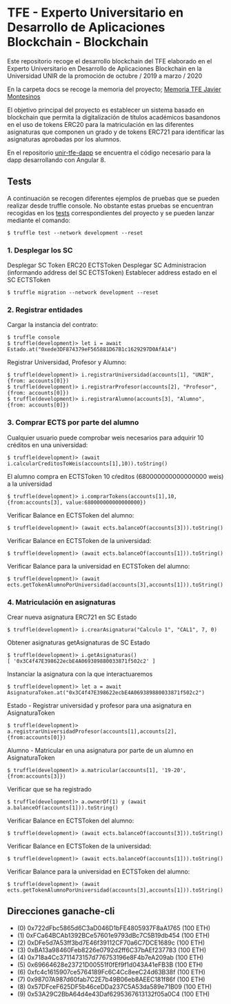 # TFE - Experto Universitario en Desarrollo de Aplicaciones Blockchain - Blockchain

Este repositorio recoge el desarrollo blockchain del TFE elaborado en el Experto Universitario en Desarrollo de Aplicaciones Blockchain en la Universidad UNIR de la promoción de octubre / 2019 a marzo / 2020

En la carpeta docs se recoge la memoria del proyecto; [Memoria TFE Javier Montesinos](https://github.com/fjmontesinos/unir-tfe-open-zeppelin/tree/master/docs)

El objetivo principal del proyecto es establecer un sistema basado en blockchain que permita la digitalización de títulos académicos basandonos en el uso de tokens ERC20 para la matriculación en las diferentes asignaturas que componen un grado y de tokens ERC721 para identificar las asignaturas aprobadas por los alumnos.

En el repositorio [unir-tfe-dapp](https://github.com/fjmontesinos/unir-tfe-dapp) se encuentra el código necesario para la dapp desarrollando con Angular 8.

## Tests 

A continuación se recogen diferentes ejemplos de pruebas que se pueden realizar desde truffle console. No obstante estas pruebas se encuentran recogidas en los [tests](https://github.com/fjmontesinos/unir-tfe-open-zeppelin/tree/master/test) correspondientes del proyecto y se pueden lanzar mediante el comando:

```console
$ truffle test --network development --reset
```

### 1. Desplegar los SC
Desplegar SC Token ERC20 ECTSToken
Desplegar SC Administracion (informando address del SC ECTSToken)
Establecer address estado en el SC ECTSToken

```console
$ truffle migration --network development --reset
```

### 2. Registrar entidades
Cargar la instancia del contrato:

```console
$ truffle console
$ truffle(development)> let i = await Estado.at("0xede3DF874379eF565881D67B1c1629297D0AfA14")
```

Registrar Universidad, Profesor y Alumno: 

```console
$ truffle(development)> i.registrarUniversidad(accounts[1], "UNIR", {from: accounts[0]})
$ truffle(development)> i.registrarProfesor(accounts[2], "Profesor", {from: accounts[0]})
$ truffle(development)> i.registrarAlumno(accounts[3], "Alumno", {from: accounts[0]})
```

### 3. Comprar ECTS por parte del alumno

Cualquier usuario puede comprobar weis necesarios para adquirir 10 créditos en una universidad: 

```console
$ truffle(development)> (await i.calcularCreditosToWeis(accounts[1],10)).toString()
```

El alumno compra en ECTSToken 10 cŕeditos (680000000000000000 weis) a la universidad

```console
$ truffle(development)> i.comprarTokens(accounts[1],10, {from:accounts[3], value:680000000000000000})
```

Verificar Balance en ECTSToken del alumno: 

```console
$ truffle(development)> (await ects.balanceOf(accounts[3])).toString()
```

Verificar Balance en ECTSToken de la universidad: 

```console
$ truffle(development)> (await ects.balanceOf(accounts[1])).toString()
```

Verificar Balance para la universidad en ECTSToken del alumno: 
```console
$ truffle(development)> (await ects.getTokenAlumnoPorUniversidad(accounts[3],accounts[1])).toString()
```

### 4. Matriculación en asignaturas

Crear nueva asignatura ERC721 en SC Estado
```console
$ truffle(development)> i.crearAsignatura("Calculo 1", "CAL1", 7, 0)
```

Obtener asignaturas getAsignaturas de SC Estado
```console
$ truffle(development)> i.getAsignaturas() 
[ '0x3C4f47E398622ecbE4A069389880033871f502c2' ]
```

Instanciar la asignatura con la que interactuaremos

```console
$ truffle(development)> let a = await AsignaturaToken.at("0x3C4f47E398622ecbE4A069389880033871f502c2")
```

Estado - Registrar universidad y profesor para una asignatura en AsignaturaToken

```console
$ truffle(development)> a.registrarUniversidadProfesor(accounts[1],accounts[2], {from:accounts[0]})
```

Alumno - Matricular en una asignatura por parte de un alumno en AsignaturaToken

```console
$ truffle(development)> a.matricular(accounts[1], '19-20', {from:accounts[3]})
```

Verificar que se ha registrado
```console
$ truffle(development)> a.ownerOf(1) y (await a.balanceOf(accounts[1])).toString()
```

Verificar Balance en ECTSToken del alumno: 

```console
$ truffle(development)> (await ects.balanceOf(accounts[3])).toString()
```

Verificar Balance en ECTSToken de la universidad: 

```console
$ truffle(development)> (await ects.balanceOf(accounts[1])).toString()
```

Verificar Balance para la universidad en ECTSToken del alumno: 
```
$ truffle(development)> (await ects.getTokenAlumnoPorUniversidad(accounts[3],accounts[1])).toString()
```

## Direcciones ganache-cli

* (0) 0x722dFbc5865d6C3aD046D1bFE4805937F8aA1765 (100 ETH)
* (1) 0xFCa64BCAb1392BCe57601e9793dBc7C5B19db454 (100 ETH)
* (2) 0xDFe5d7A53ff3bd7E46f39112CF70a6C7DCE1689c (100 ETH)
* (3) 0xBA13a98460Feb8226e0792d2ff6C37bAEf237783 (100 ETH)
* (4) 0x718a4Cc3711473157d776753196e8F4b7eA209ab (100 ETH)
* (5) 0x69664628e23721D00551f0fEf9f1d043A41eFB3B (100 ETH)
* (6) 0xfc4c1615907ce5764189Fc6C4Cc8eeC24d63B38f (100 ETH)
* (7) 0x98707A987d60fab7C2E7b49B06eb8AEEC181f86f (100 ETH)
* (8) 0x57DFceF625DF5b46ceDDa237C5A53da589e71B09 (100 ETH)
* (9) 0x53A29C2BbA64d4e43Daf6295367613132f05a0C4 (100 ETH)

